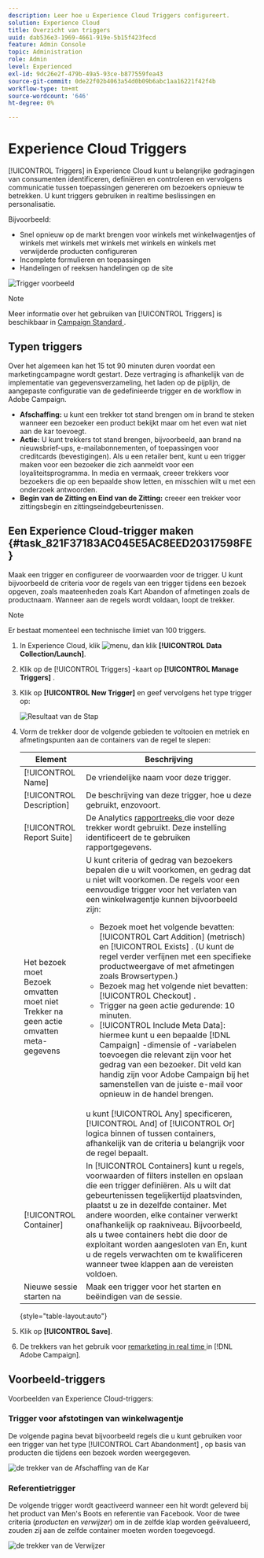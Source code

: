 ```yaml
---
description: Leer hoe u Experience Cloud Triggers configureert.
solution: Experience Cloud
title: Overzicht van triggers
uuid: dab536e3-1969-4661-919e-5b15f423fecd
feature: Admin Console
topic: Administration
role: Admin
level: Experienced
exl-id: 9dc26e2f-479b-49a5-93ce-b877559fea43
source-git-commit: 0de22f02b4063a54d0b09b6abc1aa16221f42f4b
workflow-type: tm+mt
source-wordcount: '646'
ht-degree: 0%

---
```


# Experience Cloud Triggers

[!UICONTROL Triggers] in Experience Cloud kunt u belangrijke gedragingen van consumenten identificeren, definiëren en controleren en vervolgens communicatie tussen toepassingen genereren om bezoekers opnieuw te betrekken. U kunt triggers gebruiken in realtime beslissingen en personalisatie.

Bijvoorbeeld:

* Snel opnieuw op de markt brengen voor winkels met winkelwagentjes of winkels met winkels met winkels met winkels en winkels met verwijderde producten configureren
* Incomplete formulieren en toepassingen
* Handelingen of reeksen handelingen op de site

![ Trigger voorbeeld ](../assets/trigger-abandonment-2.png)

>[!NOTE]
>
>Meer informatie over het gebruiken van [!UICONTROL Triggers] is beschikbaar in [ Campaign Standard ](https://experienceleague.adobe.com/docs/campaign-standard/using/integrating-with-adobe-cloud/working-with-campaign-and-triggers/using-triggers-in-campaign.html).

## Typen triggers

Over het algemeen kan het 15 tot 90 minuten duren voordat een marketingcampagne wordt gestart. Deze vertraging is afhankelijk van de implementatie van gegevensverzameling, het laden op de pijplijn, de aangepaste configuratie van de gedefinieerde trigger en de workflow in Adobe Campaign.

* **Afschaffing:** u kunt een trekker tot stand brengen om in brand te steken wanneer een bezoeker een product bekijkt maar om het even wat niet aan de kar toevoegt.
* **Actie:** U kunt trekkers tot stand brengen, bijvoorbeeld, aan brand na nieuwsbrief-ups, e-mailabonnementen, of toepassingen voor creditcards (bevestigingen). Als u een retailer bent, kunt u een trigger maken voor een bezoeker die zich aanmeldt voor een loyaliteitsprogramma. In media en vermaak, creeer trekkers voor bezoekers die op een bepaalde show letten, en misschien wilt u met een onderzoek antwoorden.
* **Begin van de Zitting en Eind van de Zitting:** creeer een trekker voor zittingsbegin en zittingseindgebeurtenissen.

## Een Experience Cloud-trigger maken {#task_821F37183AC045E5AC8EED20317598FE}

Maak een trigger en configureer de voorwaarden voor de trigger. U kunt bijvoorbeeld de criteria voor de regels van een trigger tijdens een bezoek opgeven, zoals maateenheden zoals Kart Abandon of afmetingen zoals de productnaam. Wanneer aan de regels wordt voldaan, loopt de trekker.

>[!NOTE]
>
>Er bestaat momenteel een technische limiet van 100 triggers.

1. In Experience Cloud, klik ![ menu ](../assets/menu-icon.png), dan klik **[!UICONTROL Data Collection/Launch]**.
2. Klik op de [!UICONTROL Triggers] -kaart op **[!UICONTROL Manage Triggers]** .
3. Klik op **[!UICONTROL New Trigger]** en geef vervolgens het type trigger op:

   ![ Resultaat van de Stap ](../assets/add-trigger.png)

4. Vorm de trekker door de volgende gebieden te voltooien en metriek en afmetingspunten aan de containers van de regel te slepen:

   | Element | Beschrijving |
   |--- |--- |
   | [!UICONTROL Name] | De vriendelijke naam voor deze trigger. |
   | [!UICONTROL Description] | De beschrijving van deze trigger, hoe u deze gebruikt, enzovoort. |
   | [!UICONTROL Report Suite] | De Analytics [ rapportreeks ](https://experienceleague.adobe.com/docs/analytics/admin/manage-report-suites/report-suites-admin.html) die voor deze trekker wordt gebruikt. Deze instelling identificeert de te gebruiken rapportgegevens. |
   | Het bezoek moet <br> Bezoek omvatten moet niet <br> Trekker na geen actie <br> omvatten meta- gegevens | U kunt criteria of gedrag van bezoekers bepalen die u wilt voorkomen, en gedrag dat u niet wilt voorkomen. De regels voor een eenvoudige trigger voor het verlaten van een winkelwagentje kunnen bijvoorbeeld zijn:<ul><li>Bezoek moet het volgende bevatten: [!UICONTROL Cart Addition] (metrisch) en [!UICONTROL Exists] . (U kunt de regel verder verfijnen met een specifieke productweergave of met afmetingen zoals Browsertypen.)</li><li>Bezoek mag het volgende niet bevatten: [!UICONTROL Checkout] .</li><li>Trigger na geen actie gedurende: 10 minuten.</li><li>[!UICONTROL Include Meta Data]: hiermee kunt u een bepaalde [!DNL Campaign] -dimensie of -variabelen toevoegen die relevant zijn voor het gedrag van een bezoeker. Dit veld kan handig zijn voor Adobe Campaign bij het samenstellen van de juiste e-mail voor opnieuw in de handel brengen.</li></ul><br> u kunt [!UICONTROL Any] specificeren, [!UICONTROL And] of [!UICONTROL Or] logica binnen of tussen containers, afhankelijk van de criteria u belangrijk voor de regel bepaalt. |
   | [!UICONTROL Container] | In [!UICONTROL Containers] kunt u regels, voorwaarden of filters instellen en opslaan die een trigger definiëren. Als u wilt dat gebeurtenissen tegelijkertijd plaatsvinden, plaatst u ze in dezelfde container. Met andere woorden, elke container verwerkt onafhankelijk op raakniveau. Bijvoorbeeld, als u twee containers hebt die door de exploitant worden aangesloten van En, kunt u de regels verwachten om te kwalificeren wanneer twee klappen aan de vereisten voldoen. |
   | Nieuwe sessie starten na | Maak een trigger voor het starten en beëindigen van de sessie. |

   {style="table-layout:auto"}

5. Klik op **[!UICONTROL Save]**.
6. De trekkers van het gebruik voor [ remarketing in real time ](https://experienceleague.adobe.com/docs/campaign-standard/using/integrating-with-adobe-cloud/working-with-campaign-and-triggers/about-adobe-experience-cloud-triggers.html) in [!DNL Adobe Campaign].

## Voorbeeld-triggers

Voorbeelden van Experience Cloud-triggers:

### Trigger voor afstotingen van winkelwagentje

De volgende pagina bevat bijvoorbeeld regels die u kunt gebruiken voor een trigger van het type [!UICONTROL Cart Abandonment] , op basis van producten die tijdens een bezoek worden weergegeven.

![ de trekker van de Afschaffing van de Kar ](../assets/abandonment-trigger.png)

### Referentietrigger

De volgende trigger wordt geactiveerd wanneer een hit wordt geleverd bij het product van Men&#39;s Boots en referentie van Facebook. Voor de twee criteria (*producten* en *verwijzer*) om in de zelfde klap worden geëvalueerd, zouden zij aan de zelfde container moeten worden toegevoegd.

![ de trekker van de Verwijzer ](../assets/fb-boots-promo.png)
